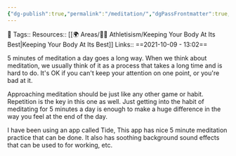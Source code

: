 ```yaml
---
{"dg-publish":true,"permalink":"/meditation/","dgPassFrontmatter":true,"noteIcon":"1","created":"2023-11-14T21:08:43.876+05:30","updated":"2023-12-17T22:13:04.411+05:30"}
---
```


🧶 Tags::
Resources:: [[🌍 Areas/💪🏼 Athletisism/Keeping Your Body At Its Best\|Keeping Your Body At Its Best]]
Links::
==2021-10-09 - 13:02==

5 minutes of meditation a day goes a long way. When we think about meditation, we usually think of it as a process that takes a long time and is hard to do. It's OK if you can't keep your attention on one point, or you're bad at it.

Approaching meditation should be just like any other game or habit. Repetition is the key in this one as well. Just getting into the habit of meditating for 5 minutes a day is enough to make a huge difference in the way you feel at the end of the day.

I have been using an app called Tide, This app has nice 5 minute meditation practice that can be done. It also has soothing background sound effects that can be used to for working, etc.